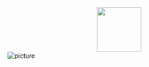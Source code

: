 <!--## Hi there 👋-->
<div id="header" align="center">
  <img src="https://media.giphy.com/media/v1.Y2lkPWVjZjA1ZTQ3bDloeTlnd2lqNXhtYnRua3hhZ3lpOXkzOWZsc3oxejdhNWhtODdmaSZlcD12MV9naWZzX3NlYXJjaCZjdD1n/HscDLzkO8EOTmgkhQP/giphy.gif" width="100"/>
</div>
<img src="https://komarev.com/ghpvc/?username=ForestRustle&style=flat-square&color=blue" alt="picture" align="center"/>
<!--
**ForestRustle/ForestRustle** is a ✨ _special_ ✨ repository because its `README.md` (this file) appears on your GitHub profile.

Here are some ideas to get you started:

- 🔭 I’m currently working on ...
- 🌱 I’m currently learning ...
- 👯 I’m looking to collaborate on ...
- 🤔 I’m looking for help with ...
- 💬 Ask me about ...
- 📫 How to reach me: ...
- 😄 Pronouns: ...
- ⚡ Fun fact: ...
-->
